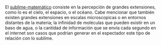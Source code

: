 El [sublime-matemático](sublime-matemático.md) consiste en la percepción de grandes extensiones, como lo es el cielo, el espacio, o el océano. Cabe mencionar que también existen grandes extensiones en escalas microscopicas o en entornos distantes de la materia; la infinidad de moléculas que pueden existir en un baso de agua, o la cantidad de información que se envía cada segundo en el internet son casos que podrían generar en el espectador este tipo de relación con lo sublime. 